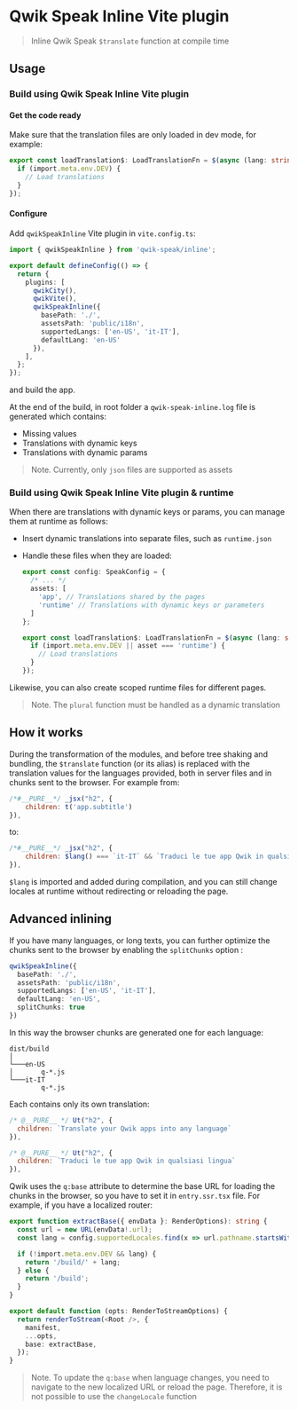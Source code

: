 # Qwik Speak Inline Vite plugin

> Inline Qwik Speak `$translate` function at compile time

## Usage
### Build using Qwik Speak Inline Vite plugin
#### Get the code ready
Make sure that the translation files are only loaded in dev mode, for example:
```typescript
export const loadTranslation$: LoadTranslationFn = $(async (lang: string, asset: string, url?: URL) => {
  if (import.meta.env.DEV) {
    // Load translations
  }
});
```
#### Configure
Add `qwikSpeakInline` Vite plugin in `vite.config.ts`:
```typescript
import { qwikSpeakInline } from 'qwik-speak/inline';

export default defineConfig(() => {
  return {
    plugins: [
      qwikCity(),
      qwikVite(),
      qwikSpeakInline({
        basePath: './',
        assetsPath: 'public/i18n',
        supportedLangs: ['en-US', 'it-IT'],
        defaultLang: 'en-US'
      }),
    ],
  };
});
```
and build the app.

At the end of the build, in root folder a `qwik-speak-inline.log` file is generated which contains:
- Missing values
- Translations with dynamic keys
- Translations with dynamic params

> Note. Currently, only `json` files are supported as assets

### Build using Qwik Speak Inline Vite plugin & runtime
When there are translations with dynamic keys or params, you can manage them at runtime as follows:
- Insert dynamic translations into separate files, such as `runtime.json`
- Handle these files when they are loaded:
  
  ```typescript
  export const config: SpeakConfig = {
    /* ... */
    assets: [
      'app', // Translations shared by the pages
      'runtime' // Translations with dynamic keys or parameters
    ]
  };
  ```
  ```typescript
  export const loadTranslation$: LoadTranslationFn = $(async (lang: string, asset: string, url?: URL) => {
    if (import.meta.env.DEV || asset === 'runtime') {
      // Load translations
    }
  });
  ```
Likewise, you can also create scoped runtime files for different pages.

> Note. The `plural` function must be handled as a dynamic translation

## How it works
During the transformation of the modules, and before tree shaking and bundling, the `$translate` function (or its alias) is replaced with the translation values for the languages provided, both in server files and in chunks sent to the browser. For example from:
```javascript
/*#__PURE__*/ _jsx("h2", {
    children: t('app.subtitle')
}),
```
to:
```javascript
/*#__PURE__*/ _jsx("h2", {
    children: $lang() === `it-IT` && `Traduci le tue app Qwik in qualsiasi lingua` || `Translate your Qwik apps into any language`
}),
```
`$lang` is imported and added during compilation, and you can still change locales at runtime without redirecting or reloading the page.

## Advanced inlining
If you have many languages, or long texts, you can further optimize the chunks sent to the browser by enabling the `splitChunks` option :
```typescript
qwikSpeakInline({
  basePath: './',
  assetsPath: 'public/i18n',
  supportedLangs: ['en-US', 'it-IT'],
  defaultLang: 'en-US',
  splitChunks: true
})
```
In this way the browser chunks are generated one for each language:
```
dist/build
│   
└───en-US
│       q-*.js
└───it-IT
        q-*.js
```
Each contains only its own translation:
```javascript
/* @__PURE__ */ Ut("h2", {
  children: `Translate your Qwik apps into any language`
}),
```
```javascript
/* @__PURE__ */ Ut("h2", {
  children: `Traduci le tue app Qwik in qualsiasi lingua`
}),
```

Qwik uses the `q:base` attribute to determine the base URL for loading the chunks in the browser, so you have to set it in `entry.ssr.tsx` file. For example, if you have a localized router:
```typescript
export function extractBase({ envData }: RenderOptions): string {
  const url = new URL(envData!.url);
  const lang = config.supportedLocales.find(x => url.pathname.startsWith(`/${x.lang}`))?.lang;

  if (!import.meta.env.DEV && lang) {
    return '/build/' + lang;
  } else {
    return '/build';
  }
}

export default function (opts: RenderToStreamOptions) {
  return renderToStream(<Root />, {
    manifest,
    ...opts,
    base: extractBase,
  });
}
```

> Note. To update the `q:base` when language changes, you need to navigate to the new localized URL or reload the page. Therefore, it is not possible to use the `changeLocale` function
